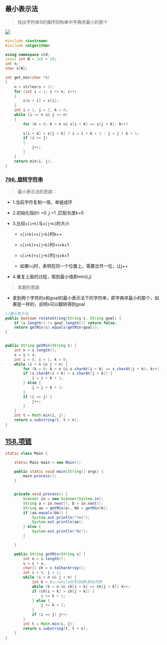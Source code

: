 > 







## 最小表示法

> 找出字符串S的循环同构串中字典序最小的那个

![](https://wat1r-1311637112.cos.ap-shanghai.myqcloud.com/imgs/20220530224453.png)

```c++
#include <iostream>
#include <algorithm>

using namespace std;
const int N = 1e5 + 10;
int n;
char s[N];

int get_min(char *s)
{
    n = strlen(s + 1);
    for (int i = 1; i <= n; i++)
    {
        s[n + i] = s[i];
    }
    int i = 1, j = 2, k = 0;
    while (i <= n && j <= n)
    {
        for (k = 0; k < n && s[i + k] == s[j + k]; k++)
            ;
        s[i + k] > s[j + k] ? i = i + k + 1 : j = j + k + 1;
        if (i == j)
        {
            j++;
        }
    }
    return min(i, j);
}
```



### [796. 旋转字符串](https://leetcode.cn/problems/rotate-string/)

> 最小表示法的思路：

- 1.当前字符复制一倍，单链成环

- 2.初始化指针i =0 ,j =1 ,匹配长度k=0

- 3.比较`s[i+k]`与`s[j+k]`的大小

  - `s[i+k]`=`s[j+k]`时k++
  - `s[i+k]`>`s[j+k]`时i=i+k+1
  - `s[i+k]`<`s[j+k]`时j=j+k+1

  - 如果i=j时，表明在同一个位置上，需要岔开一位，让j++

- 4.重复上面的过程，取到最小值即min(i,j)

> 本题的思路

- 拿到两个字符的s和goal的最小表示法下的字符串，即字典序最小的那个，如果是一样的，说明s可以翻转得到goal

```java
//最小表示法
public boolean rotateString(String s, String goal) {
    if (s.length() != goal.length()) return false;
    return getMin(s).equals(getMin(goal));
}


public String getMin(String s) {
    int n = s.length();
    s = s + s;
    int i = 0, j = 1, k = 0;
    while (i < n && j < n) {
        for (k = 0; k < n && s.charAt(i + k) == s.charAt(j + k); k++) ;
        if (s.charAt(i + k) > s.charAt(j + k)) {
            i = i + k + 1;
        } else {
            j = j + k + 1;
        }
        if (i == j) {
            j++;
        }
    }
    int t = Math.min(i, j);
    return s.substring(t, t + n);
}
```



## [158.项链](https://www.acwing.com/problem/content/160/)

```java
static class Main {

    static Main main = new Main();

    public static void main(String[] args) {
        main.process();
    }


    private void process() {
        Scanner in = new Scanner(System.in);
        String a = in.next(), b = in.next();
        String aa = getMin(a), bb = getMin(b);
        if (aa.equals(bb)) {
            System.out.println("Yes");
            System.out.println(aa);
        } else {
            System.out.println("No");
        }

    }

    public String getMin(String s) {
        int n = s.length();
        s = s + s;
        char[] ch = s.toCharArray();
        int i = 0, j = 1;
        while (i < n && j < n) {
            int k = 0;//while的写法把k放在内侧
            while (k < n && ch[i + k] == ch[j + k]) k++;
            if (ch[i + k] > ch[j + k]) {
                i += k + 1;
            } else {
                j += k + 1;
            }
            if (i == j) j++;
        }
        int t = Math.min(i, j);
        return s.substring(t, t + n);
    }
}
```

